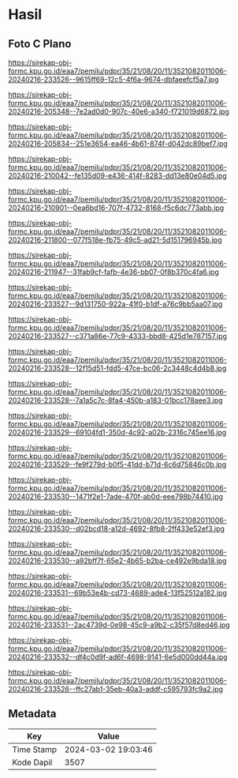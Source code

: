# Hasil

## Foto C Plano

https://sirekap-obj-formc.kpu.go.id/eaa7/pemilu/pdpr/35/21/08/20/11/3521082011006-20240216-233526--9615ff69-12c5-4f6a-9674-dbfaeefcf5a7.jpg

https://sirekap-obj-formc.kpu.go.id/eaa7/pemilu/pdpr/35/21/08/20/11/3521082011006-20240216-205348--7e2ad0d0-907c-40e6-a340-f721019d6872.jpg

https://sirekap-obj-formc.kpu.go.id/eaa7/pemilu/pdpr/35/21/08/20/11/3521082011006-20240216-205834--251e3654-ea46-4b61-874f-d042dc89bef7.jpg

https://sirekap-obj-formc.kpu.go.id/eaa7/pemilu/pdpr/35/21/08/20/11/3521082011006-20240216-210042--fe135d09-e436-414f-8283-dd13e80e04d5.jpg

https://sirekap-obj-formc.kpu.go.id/eaa7/pemilu/pdpr/35/21/08/20/11/3521082011006-20240216-210901--0ea6bd16-707f-4732-8168-f5c6dc773abb.jpg

https://sirekap-obj-formc.kpu.go.id/eaa7/pemilu/pdpr/35/21/08/20/11/3521082011006-20240216-211800--077f518e-fb75-49c5-ad21-5d151796945b.jpg

https://sirekap-obj-formc.kpu.go.id/eaa7/pemilu/pdpr/35/21/08/20/11/3521082011006-20240216-211947--31fab9cf-fafb-4e36-bb07-0f8b370c4fa6.jpg

https://sirekap-obj-formc.kpu.go.id/eaa7/pemilu/pdpr/35/21/08/20/11/3521082011006-20240216-233527--9d131750-922a-41f0-b1df-a76c9bb5aa07.jpg

https://sirekap-obj-formc.kpu.go.id/eaa7/pemilu/pdpr/35/21/08/20/11/3521082011006-20240216-233527--c371a86e-77c9-4333-bbd8-425d1e787157.jpg

https://sirekap-obj-formc.kpu.go.id/eaa7/pemilu/pdpr/35/21/08/20/11/3521082011006-20240216-233528--12f15d51-fdd5-47ce-bc06-2c3448c4d4b8.jpg

https://sirekap-obj-formc.kpu.go.id/eaa7/pemilu/pdpr/35/21/08/20/11/3521082011006-20240216-233528--7a1a5c7c-8fa4-450b-a183-01bcc178aee3.jpg

https://sirekap-obj-formc.kpu.go.id/eaa7/pemilu/pdpr/35/21/08/20/11/3521082011006-20240216-233529--69104fd1-350d-4c92-a02b-2316c745ee16.jpg

https://sirekap-obj-formc.kpu.go.id/eaa7/pemilu/pdpr/35/21/08/20/11/3521082011006-20240216-233529--fe9f279d-b0f5-41dd-b71d-6c6d75846c0b.jpg

https://sirekap-obj-formc.kpu.go.id/eaa7/pemilu/pdpr/35/21/08/20/11/3521082011006-20240216-233530--1471f2e1-7ade-470f-ab0d-eee798b74410.jpg

https://sirekap-obj-formc.kpu.go.id/eaa7/pemilu/pdpr/35/21/08/20/11/3521082011006-20240216-233530--d02bcd18-a12d-4692-8fb8-2ff433e52ef3.jpg

https://sirekap-obj-formc.kpu.go.id/eaa7/pemilu/pdpr/35/21/08/20/11/3521082011006-20240216-233530--a92bff7f-65e2-4b65-b2ba-ce492e9bda18.jpg

https://sirekap-obj-formc.kpu.go.id/eaa7/pemilu/pdpr/35/21/08/20/11/3521082011006-20240216-233531--69b53e4b-cd73-4689-ade4-13f52512a182.jpg

https://sirekap-obj-formc.kpu.go.id/eaa7/pemilu/pdpr/35/21/08/20/11/3521082011006-20240216-233531--2ac4739d-0e98-45c9-a9b2-c35f57d8ed46.jpg

https://sirekap-obj-formc.kpu.go.id/eaa7/pemilu/pdpr/35/21/08/20/11/3521082011006-20240216-233532--df4c0d9f-ad6f-4698-9141-6e5d000dd44a.jpg

https://sirekap-obj-formc.kpu.go.id/eaa7/pemilu/pdpr/35/21/08/20/11/3521082011006-20240216-233526--ffc27ab1-35eb-40a3-addf-c595793fc9a2.jpg


## Metadata

| Key        | Value               |
| ---------- | ------------------- |
| Time Stamp | 2024-03-02 19:03:46 |
| Kode Dapil | 3507                |



